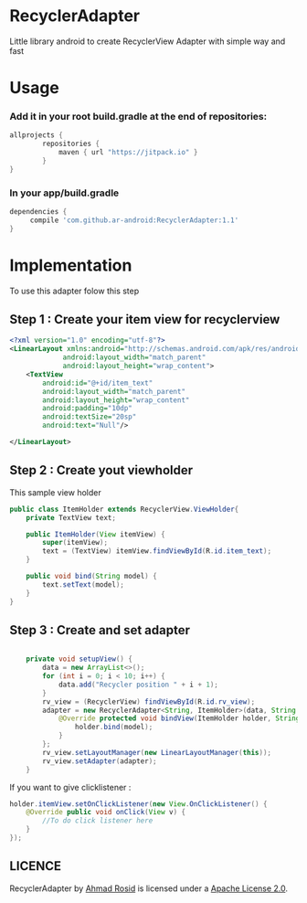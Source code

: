# RecyclerAdapter
Little library android to create RecyclerView Adapter with simple way and fast

# Usage
### Add it in your root build.gradle at the end of repositories:
```gradle
allprojects {
		repositories {
			maven { url "https://jitpack.io" }
		}
}
```

### In your app/build.gradle
```gradle
dependencies {
     compile 'com.github.ar-android:RecyclerAdapter:1.1'
}
```

# Implementation
To use this adapter folow this step

## Step 1 : Create your item view for recyclerview
```xml
<?xml version="1.0" encoding="utf-8"?>
<LinearLayout xmlns:android="http://schemas.android.com/apk/res/android"
             android:layout_width="match_parent"
             android:layout_height="wrap_content">
    <TextView
        android:id="@+id/item_text"
        android:layout_width="match_parent"
        android:layout_height="wrap_content"
        android:padding="10dp"
        android:textSize="20sp"
        android:text="Null"/>

</LinearLayout>
```
## Step 2 : Create yout viewholder
This sample view holder
```java
public class ItemHolder extends RecyclerView.ViewHolder{
    private TextView text;

    public ItemHolder(View itemView) {
        super(itemView);
        text = (TextView) itemView.findViewById(R.id.item_text);
    }

    public void bind(String model) {
        text.setText(model);
    }
}
```

## Step 3 : Create and set adapter
```java

    private void setupView() {
        data = new ArrayList<>();
        for (int i = 0; i < 10; i++) {
            data.add("Recycler position " + i + 1);
        }
        rv_view = (RecyclerView) findViewById(R.id.rv_view);
        adapter = new RecyclerAdapter<String, ItemHolder>(data, String.class, R.layout.item_holder, ItemHolder.class) {
            @Override protected void bindView(ItemHolder holder, String model, int position) {
                holder.bind(model);
            }
        };
        rv_view.setLayoutManager(new LinearLayoutManager(this));
        rv_view.setAdapter(adapter);
    }
```

If you want to give clicklistener :
```java
holder.itemView.setOnClickListener(new View.OnClickListener() {
    @Override public void onClick(View v) {
    	//To do click listener here
    }
});
```


LICENCE
-----

RecyclerAdapter by [Ahmad Rosid](https://github.com/ar-android) is licensed under a [Apache License 2.0](http://www.apache.org/licenses/LICENSE-2.0).

